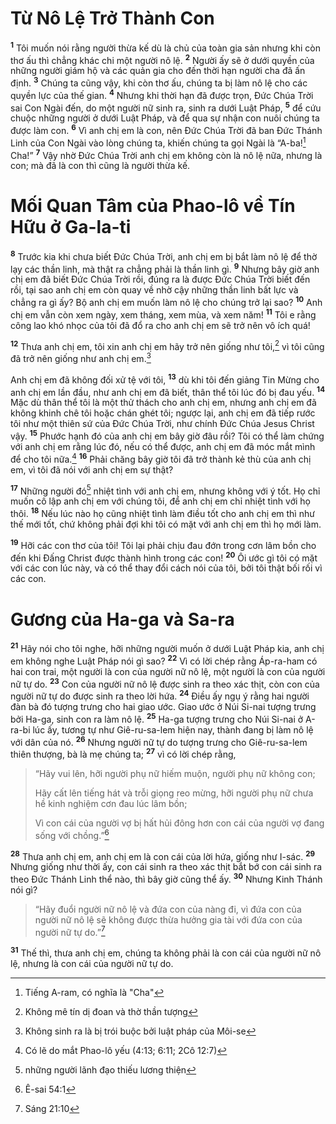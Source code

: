 # Từ Nô Lệ Trở Thành Con

<sup><b>1</b></sup> Tôi muốn nói rằng người thừa kế dù là chủ của toàn gia sản nhưng khi còn thơ ấu thì chẳng khác chi một người nô lệ. <sup><b>2</b></sup> Người ấy sẽ ở dưới quyền của những người giám hộ và các quản gia cho đến thời hạn người cha đã ấn định. <sup><b>3</b></sup> Chúng ta cũng vậy, khi còn thơ ấu, chúng ta bị làm nô lệ cho các quyền lực của thế gian. <sup><b>4</b></sup> Nhưng khi thời hạn đã được trọn, Ðức Chúa Trời sai Con Ngài đến, do một người nữ sinh ra, sinh ra dưới Luật Pháp, <sup><b>5</b></sup> để cứu chuộc những người ở dưới Luật Pháp, và để qua sự nhận con nuôi chúng ta được làm con. <sup><b>6</b></sup> Vì anh chị em là con, nên Ðức Chúa Trời đã ban Ðức Thánh Linh của Con Ngài vào lòng chúng ta, khiến chúng ta gọi Ngài là “A-ba![^1-f4e3c222-f8de-4245-a1a6-f0a716c138b6] Cha!” <sup><b>7</b></sup> Vậy nhờ Ðức Chúa Trời anh chị em không còn là nô lệ nữa, nhưng là con; mà đã là con thì cũng là người thừa kế.

# Mối Quan Tâm của Phao-lô về Tín Hữu ở Ga-la-ti

<sup><b>8</b></sup> Trước kia khi chưa biết Ðức Chúa Trời, anh chị em bị bắt làm nô lệ để thờ lạy các thần linh, mà thật ra chẳng phải là thần linh gì. <sup><b>9</b></sup> Nhưng bây giờ anh chị em đã biết Ðức Chúa Trời rồi, đúng ra là được Ðức Chúa Trời biết đến rồi, tại sao anh chị em còn quay về nhờ cậy những thần linh bất lực và chẳng ra gì ấy? Bộ anh chị em muốn làm nô lệ cho chúng trở lại sao? <sup><b>10</b></sup> Anh chị em vẫn còn xem ngày, xem tháng, xem mùa, và xem năm! <sup><b>11</b></sup> Tôi e rằng công lao khó nhọc của tôi đã đổ ra cho anh chị em sẽ trở nên vô ích quá!

<sup><b>12</b></sup> Thưa anh chị em, tôi xin anh chị em hãy trở nên giống như tôi,[^2-f4e3c222-f8de-4245-a1a6-f0a716c138b6] vì tôi cũng đã trở nên giống như anh chị em.[^3-f4e3c222-f8de-4245-a1a6-f0a716c138b6]

Anh chị em đã không đối xử tệ với tôi, <sup><b>13</b></sup> dù khi tôi đến giảng Tin Mừng cho anh chị em lần đầu, như anh chị em đã biết, thân thể tôi lúc đó bị đau yếu. <sup><b>14</b></sup> Mặc dù thân thể tôi là một thử thách cho anh chị em, nhưng anh chị em đã không khinh chê tôi hoặc chán ghét tôi; ngược lại, anh chị em đã tiếp rước tôi như một thiên sứ của Ðức Chúa Trời, như chính Ðức Chúa Jesus Christ vậy. <sup><b>15</b></sup> Phước hạnh đó của anh chị em bây giờ đâu rồi? Tôi có thể làm chứng với anh chị em rằng lúc đó, nếu có thể được, anh chị em đã móc mắt mình để cho tôi nữa.[^4-f4e3c222-f8de-4245-a1a6-f0a716c138b6] <sup><b>16</b></sup> Phải chăng bây giờ tôi đã trở thành kẻ thù của anh chị em, vì tôi đã nói với anh chị em sự thật?

<sup><b>17</b></sup> Những người đó[^5-f4e3c222-f8de-4245-a1a6-f0a716c138b6] nhiệt tình với anh chị em, nhưng không với ý tốt. Họ chỉ muốn cô lập anh chị em với chúng tôi, để anh chị em chỉ nhiệt tình với họ thôi. <sup><b>18</b></sup> Nếu lúc nào họ cũng nhiệt tình làm điều tốt cho anh chị em thì như thế mới tốt, chứ không phải đợi khi tôi có mặt với anh chị em thì họ mới làm.

<sup><b>19</b></sup> Hỡi các con thơ của tôi! Tôi lại phải chịu đau đớn trong cơn lâm bồn cho đến khi Ðấng Christ được thành hình trong các con! <sup><b>20</b></sup> Ôi ước gì tôi có mặt với các con lúc này, và có thể thay đổi cách nói của tôi, bởi tôi thật bối rối vì các con.

# Gương của Ha-ga và Sa-ra

<sup><b>21</b></sup> Hãy nói cho tôi nghe, hỡi những người muốn ở dưới Luật Pháp kia, anh chị em không nghe Luật Pháp nói gì sao? <sup><b>22</b></sup> Vì có lời chép rằng Áp-ra-ham có hai con trai, một người là con của người nữ nô lệ, một người là con của người nữ tự do. <sup><b>23</b></sup> Con của người nữ nô lệ được sinh ra theo xác thịt, còn con của người nữ tự do được sinh ra theo lời hứa. <sup><b>24</b></sup> Ðiều ấy ngụ ý rằng hai người đàn bà đó tượng trưng cho hai giao ước. Giao ước ở Núi Si-nai tượng trưng bởi Ha-ga, sinh con ra làm nô lệ. <sup><b>25</b></sup> Ha-ga tượng trưng cho Núi Si-nai ở A-ra-bi lúc ấy, tương tự như Giê-ru-sa-lem hiện nay, thành đang bị làm nô lệ với dân của nó. <sup><b>26</b></sup> Nhưng người nữ tự do tượng trưng cho Giê-ru-sa-lem thiên thượng, bà là mẹ chúng ta; <sup><b>27</b></sup> vì có lời chép rằng,

> “Hãy vui lên, hỡi người phụ nữ hiếm muộn, người phụ nữ không con;
>
> Hãy cất lên tiếng hát và trỗi giọng reo mừng, hỡi người phụ nữ chưa hề kinh nghiệm cơn đau lúc lâm bồn;
>
> Vì con cái của người vợ bị hất hủi đông hơn con cái của người vợ đang sống với chồng.”[^1@-f4e3c222-f8de-4245-a1a6-f0a716c138b6]

<sup><b>28</b></sup> Thưa anh chị em, anh chị em là con cái của lời hứa, giống như I-sác. <sup><b>29</b></sup> Nhưng giống như thời ấy, con cái sinh ra theo xác thịt bắt bớ con cái sinh ra theo Ðức Thánh Linh thể nào, thì bây giờ cũng thể ấy. <sup><b>30</b></sup> Nhưng Kinh Thánh nói gì?

> “Hãy đuổi người nữ nô lệ và đứa con của nàng đi, vì đứa con của người nữ nô lệ sẽ không được thừa hưởng gia tài với đứa con của người nữ tự do.”[^2@-f4e3c222-f8de-4245-a1a6-f0a716c138b6]

<sup><b>31</b></sup> Thế thì, thưa anh chị em, chúng ta không phải là con cái của người nữ nô lệ, nhưng là con cái của người nữ tự do.

[^1-f4e3c222-f8de-4245-a1a6-f0a716c138b6]: Tiếng A-ram, có nghĩa là "Cha"

[^2-f4e3c222-f8de-4245-a1a6-f0a716c138b6]: Không mê tín dị đoan và thờ thần tượng

[^3-f4e3c222-f8de-4245-a1a6-f0a716c138b6]: Không sinh ra là bị trói buộc bởi luật pháp của Môi-se

[^4-f4e3c222-f8de-4245-a1a6-f0a716c138b6]: Có lẽ do mắt Phao-lô yếu (4:13; 6:11; 2Cô 12:7)

[^5-f4e3c222-f8de-4245-a1a6-f0a716c138b6]: những người lãnh đạo thiếu lương thiện

[^1@-f4e3c222-f8de-4245-a1a6-f0a716c138b6]: Ê-sai 54:1

[^2@-f4e3c222-f8de-4245-a1a6-f0a716c138b6]: Sáng 21:10
